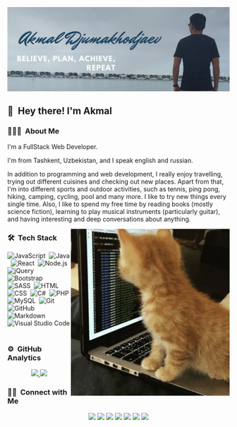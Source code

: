 ![Akmal Djumakhodjaev's Banner](https://raw.githubusercontent.com/akmaldju/akmaldju/master/images/mybanner.jpg)

## 👋 &nbsp;Hey there! I'm Akmal

### 👨🏻‍💻 &nbsp;About Me

I'm a FullStack Web Developer.

I'm from Tashkent, Uzbekistan, and I speak english and russian.

In addition to programming and web development, I really enjoy travelling, trying out different cuisines and checking out new places.
Apart from that, I'm into different sports and outdoor activities, such as tennis, ping pong, hiking, camping, cycling, pool and many more. I like to try new things every single time.
Also, I like to spend my free time by reading books (mostly science fiction), learning to play musical instruments (particularly guitar), and having interesting and deep conversations about anything.

<img alt="Night Coding" src="https://raw.githubusercontent.com/akmaldju/akmaldju/master/images/coding-cat.gif" align="right"/>

### 🛠 &nbsp;Tech Stack

![JavaScript](https://img.shields.io/badge/-JavaScript-05122A?style=flat&logo=javascript)&nbsp;
![Java](https://img.shields.io/badge/-Java-05122A?style=flat&logo=Java&logoColor=FFA518)&nbsp;
![React](https://img.shields.io/badge/-React-05122A?style=flat&logo=react)&nbsp;
![Node.js](https://img.shields.io/badge/-Node.js-05122A?style=flat&logo=node.js)&nbsp;
![jQuery](https://img.shields.io/badge/-jQuery-05122A?style=flat&logo=jquery)&nbsp;
![Bootstrap](https://img.shields.io/badge/-Bootstrap-05122A?style=flat&logo=bootstrap&logoColor=563D7C)\
![SASS](https://img.shields.io/badge/-SASS-05122A?style=flat&logo=sass)&nbsp;
![HTML](https://img.shields.io/badge/-HTML-05122A?style=flat&logo=HTML5)&nbsp;
![CSS](https://img.shields.io/badge/-CSS-05122A?style=flat&logo=CSS3&logoColor=1572B6)&nbsp;
![C#](https://img.shields.io/badge/-C%20Sharp-05122A?style=flat&logo=C#&logoColor=A8B9CC)&nbsp;
![PHP](https://img.shields.io/badge/-PHP-05122A?style=flat&logo=php)&nbsp;
![MySQL](https://img.shields.io/badge/-MySQL-05122A?style=flat&logo=mysql)&nbsp;
![Git](https://img.shields.io/badge/-Git-05122A?style=flat&logo=git)&nbsp;
![GitHub](https://img.shields.io/badge/-GitHub-05122A?style=flat&logo=github)&nbsp;
![Markdown](https://img.shields.io/badge/-Markdown-05122A?style=flat&logo=markdown)\
![Visual Studio Code](https://img.shields.io/badge/-Visual%20Studio%20Code-05122A?style=flat&logo=visual-studio-code&logoColor=007ACC)&nbsp;

### ⚙️ &nbsp;GitHub Analytics

<p align="center">
<a href="https://github.com/akmaldju">
  <img height="180em" src="https://github-readme-stats-eight-theta.vercel.app/api?username=akmaldju&show_icons=true&theme=algolia&include_all_commits=true&count_private=true&hide=contribs"/>
  <img height="180em" src="https://github-readme-stats-eight-theta.vercel.app/api/top-langs/?username=akmaldju&layout=compact&langs_count=8&theme=algolia"/>
</a>
</p>

### 🤝🏻 &nbsp;Connect with Me

<p align="center">
<a href="https://akmal.now.sh"><img src="https://img.shields.io/badge/-akmal.now.sh-3423A6?style=flat&logo=Google-Chrome&logoColor=white"/></a>
<a href="https://facebook.com/akmal.djumakhodjaev"><img src="https://img.shields.io/badge/-Akmal%20Djumakhodjaev-1877F2?style=flat&logo=Facebook&logoColor=white"/></a>
<a href="https://linkedin.com/in/akmal-djumakhodjaev/"><img src="https://img.shields.io/badge/-Akmal%20Djumakhodjaev-0077B5?style=flat&logo=Linkedin&logoColor=white"/></a>
<a href="mailto:akmal070597@gmail.com"><img src="https://img.shields.io/badge/-akmal070597@gmail.com-D14836?style=flat&logo=Gmail&logoColor=white"/></a>
<a href="https://www.instagram.com/akmaldju"><img src="https://img.shields.io/badge/-@akmaldju-E4405F?style=flat&logo=Instagram&logoColor=white"/></a>
<a href="skype:akmaldju?userinfo"><img src="https://img.shields.io/badge/-@akmaldju-BD081C?style=flat&logo=Skype&logoColor=white"/></a>
<a href="https://t.me/akmal_djumakhodjaev"><img src="https://img.shields.io/badge/-@akmal_djumakhodjaev-1769FF?style=flat&logo=Telegram&logoColor=white"/></a>
</p>